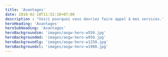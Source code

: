 ```yaml
---
title: 'Avantages'
date: 2018-02-10T11:52:18+07:00
description : "Voici pourquoi vous devriez faire appel à mes services."
heroHeading: 'Avantages'
heroSubHeading: 'Avantages'
heroBackgroundsm: 'images/aogw-hero-w550.jpg'
heroBackgroundmd: 'images/aogw-hero-w950.jpg'
heroBackgroundlg: 'images/aogw-hero-w1250.jpg'
heroBackgroundxl: 'images/aogw-hero-w1900.jpg'
---
```

